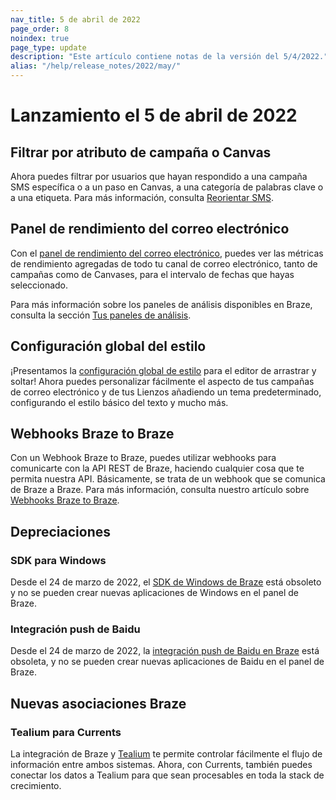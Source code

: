 ```yaml
---
nav_title: 5 de abril de 2022
page_order: 8
noindex: true
page_type: update
description: "Este artículo contiene notas de la versión del 5/4/2022."
alias: "/help/release_notes/2022/may/"
---
```


# Lanzamiento el 5 de abril de 2022

## Filtrar por atributo de campaña o Canvas
Ahora puedes filtrar por usuarios que hayan respondido a una campaña SMS específica o a un paso en Canvas, a una categoría de palabras clave o a una etiqueta. Para más información, consulta [Reorientar SMS]({{site.baseurl}}/user_guide/message_building_by_channel/sms/campaign/retargeting/).

## Panel de rendimiento del correo electrónico
Con el [panel de rendimiento del correo electrónico]({{site.baseurl}}/user_guide/data_and_analytics/analytics/), puedes ver las métricas de rendimiento agregadas de todo tu canal de correo electrónico, tanto de campañas como de Canvases, para el intervalo de fechas que hayas seleccionado.

Para más información sobre los paneles de análisis disponibles en Braze, consulta la sección [Tus paneles de análisis]({{site.baseurl}}/user_guide/data_and_analytics/analytics/understanding_your_app_usage_data/).

## Configuración global del estilo

¡Presentamos la [configuración global de estilo]({{site.baseurl}}/user_guide/message_building_by_channel/email/drag_and_drop/dnd_email_style_settings/) para el editor de arrastrar y soltar! Ahora puedes personalizar fácilmente el aspecto de tus campañas de correo electrónico y de tus Lienzos añadiendo un tema predeterminado, configurando el estilo básico del texto y mucho más.

## Webhooks Braze to Braze
Con un Webhook Braze to Braze, puedes utilizar webhooks para comunicarte con la API REST de Braze, haciendo cualquier cosa que te permita nuestra API. Básicamente, se trata de un webhook que se comunica de Braze a Braze. Para más información, consulta nuestro artículo sobre [Webhooks Braze to Braze]({{site.baseurl}}/user_guide/message_building_by_channel/webhooks/braze_to_braze_webhooks/).

## Depreciaciones

### SDK para Windows
Desde el 24 de marzo de 2022, el [SDK de Windows de Braze]({{site.baseurl}}/developer_guide/sdk_integration/initialization/?sdktab=web/) está obsoleto y no se pueden crear nuevas aplicaciones de Windows en el panel de Braze. 

### Integración push de Baidu
Desde el 24 de marzo de 2022, la [integración push de Baidu en Braze]({{site.baseurl}}/developer_guide/platform_integration_guides/android/push_notifications/android/integration/baidu_integration/) está obsoleta, y no se pueden crear nuevas aplicaciones de Baidu en el panel de Braze. 

## Nuevas asociaciones Braze

### Tealium para Currents

La integración de Braze y [Tealium]({{site.baseurl}}/partners/data_and_infrastructure_agility/customer_data_platform/tealium/tealium_for_currents/) te permite controlar fácilmente el flujo de información entre ambos sistemas. Ahora, con Currents, también puedes conectar los datos a Tealium para que sean procesables en toda la stack de crecimiento.


